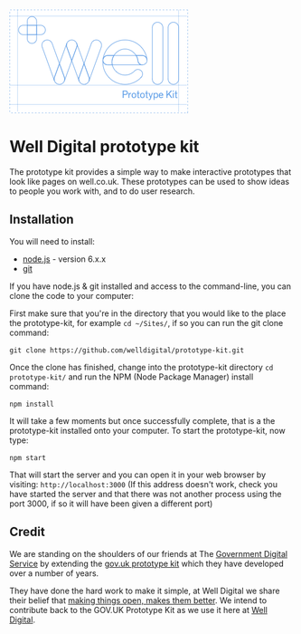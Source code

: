 ![Prototype Kit Logo](https://raw.githubusercontent.com/welldigital/prototype-kit/master/public/images/pkit.png)

# Well Digital prototype kit

The prototype kit provides a simple way to make interactive prototypes that look like pages on well.co.uk. These prototypes can be used to show ideas to people you work with, and to do user research.

## Installation

You will need to install:

- [node.js](https://nodejs.org/) - version 6.x.x
- [git](https://git-scm.com/)

If you have node.js & git installed and access to the command-line, you can clone the code to your computer:

First make sure that you're in the directory that you would like to the place the prototype-kit, for example `cd ~/Sites/`, if so you can run the git clone command:

```shell
git clone https://github.com/welldigital/prototype-kit.git
```

Once the clone has finished, change into the prototype-kit directory `cd prototype-kit/` and run the NPM (Node Package Manager) install command:

```shell
npm install
```

It will take a few moments but once successfully complete, that is a the prototype-kit installed onto your computer. To start the prototype-kit, now type:

```shell
npm start
```

That will start the server and you can open it in your web browser by visiting: `http://localhost:3000` (If this address doesn't work, check you have started the server and that there was not another process using the port 3000, if so it will have been given a different port)

## Credit

We are standing on the shoulders of our friends at The [Government Digital Service](https://www.gov.uk/government/organisations/government-digital-service) by extending the [gov.uk prototype kit](https://govuk-prototype-kit.herokuapp.com/docs/about) which they have developed over a number of years.

They have done the hard work to make it simple, at Well Digital we share their belief that [making things open, makes them better](https://www.gov.uk/design-principles#tenth). We intend to contribute back to the GOV.UK Prototype Kit as we use it here at [Well Digital](http://digital.well.co.uk).
